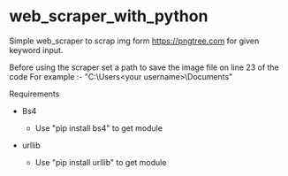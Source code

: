 # web_scraper_with_python
Simple web_scraper to scrap img form https://pngtree.com for given keyword input.

Before using the scraper set a path to save the image file on line 23 of the code
For example :- "C:\Users\<your username>\Documents\"

Requirements
 - Bs4 
    - Use "pip install bs4" to get module
   
   
 - urllib
    - Use "pip install urllib" to get module
